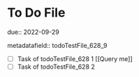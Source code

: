 # To Do File

due:: 2022-09-29

metadatafield:: todoTestFile_628\_9

- [ ] Task of todoTestFile_628 1 [[Query me]]
- [ ] Task of todoTestFile_628 2
